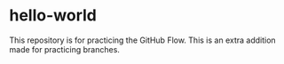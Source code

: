 # hello-world
This repository is for practicing the GitHub Flow.
This is an extra addition made for practicing branches.
